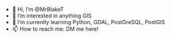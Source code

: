 - 👋 Hi, I’m @MrBlakeT
- 👀 I’m interested in anything GIS
- 🌱 I’m currently learning Python, GDAL, PostGreSQL, PostGIS
- 📫 How to reach me: DM me here!
